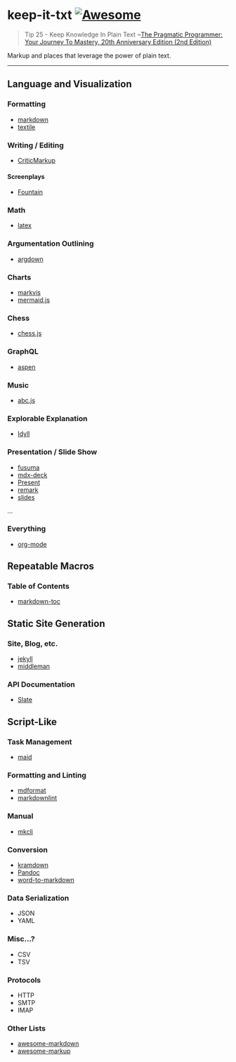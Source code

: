 # keep-it-txt [![Awesome](https://awesome.re/badge.svg)](https://awesome.re)

> Tip 25 - Keep Knowledge In Plain Text
> ~<a target="_blank" href="https://www.amazon.com/gp/product/0135957052/ref=as_li_tl?ie=UTF8&camp=1789&creative=9325&creativeASIN=0135957052&linkCode=as2&tag=short2things-20&linkId=bdde2090bcfb3998e38a000d2e2cfc7a">The Pragmatic Programmer: Your Journey To Mastery, 20th Anniversary Edition (2nd Edition)</a>

Markup and places that leverage the power of plain text.

---

## Language and Visualization

### Formatting
- [markdown](https://github.com/mundimark/awesome-markdown)
- [textile](https://textile-lang.com/)

### Writing / Editing
- [CriticMarkup](https://github.com/CriticMarkup/CriticMarkup-toolkit/)
#### Screenplays
- [Fountain](https://github.com/nyousefi/Fountain)
### Math
- [latex](https://github.com/latex3/)
### Argumentation Outlining
- [argdown](https://argdown.org/)
### Charts
- [markvis](https://github.com/geekplux/markvis)
- [mermaid.js](https://github.com/mermaid-js/mermaid)
### Chess
- [chess.js](https://github.com/jhlywa/chess.js)
### GraphQL
- [aspen](https://github.com/thepeergroup/aspen)
### Music
- [abc.js](https://github.com/paulrosen/abcjs)
### Explorable Explanation
- [Idyll](https://github.com/idyll-lang/idyll)
### Presentation / Slide Show
- [fusuma](https://github.com/hiroppy/fusuma)
- [mdx-deck](https://github.com/jxnblk/mdx-deck)
- [Present](https://github.com/vinayak-mehta/present)
- [remark](https://github.com/gnab/remark)
- [slides](https://github.com/prodhe/slides)

...

### Everything
- [org-mode](https://orgmode.org/)

## Repeatable Macros

### Table of Contents
- [markdown-toc](https://github.com/jonschlinkert/markdown-toc)

## Static Site Generation

### Site, Blog, etc.
- [jekyll](https://jekyllrb.com/)
- [middleman](https://github.com/middleman/middleman)
### API Documentation
- [Slate](https://github.com/slatedocs/slate)

## Script-Like 

### Task Management
- [maid](https://github.com/egoist/maid)
### Formatting and Linting
- [mdformat](https://github.com/executablebooks/mdformat)
- [markdownlint](https://github.com/DavidAnson/markdownlint)
### Manual
- [mkcli](https://github.com/mkdoc/mkcli)

### Conversion
- [kramdown](https://github.com/gettalong/kramdown)
- [Pandoc](https://github.com/jgm/pandoc)
- [word-to-markdown](https://github.com/benbalter/word-to-markdown)

### Data Serialization
- JSON
- YAML

### Misc...?
- CSV
- TSV

### Protocols
- HTTP
- SMTP
- IMAP

### Other Lists
- [awesome-markdown](https://github.com/mundimark/awesome-markdown)
- [awesome-markup](https://github.com/croqaz/awesome-markup)
